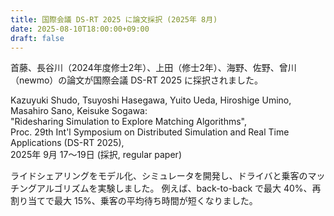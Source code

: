 ```yaml
---
title: 国際会議 DS-RT 2025 に論文採択 (2025年 8月)
date: 2025-08-10T18:00:00+09:00
draft: false
---
```

首藤、長谷川（2024年度修士2年）、上田（修士2年）、海野、佐野、曾川（newmo）の論文が国際会議 DS-RT 2025 に採択されました。

Kazuyuki Shudo, Tsuyoshi Hasegawa, Yuito Ueda, Hiroshige Umino, Masahiro Sano, Keisuke Sogawa:<br>
"Ridesharing Simulation to Explore Matching Algorithms",<br>
Proc. 29th Int'l Symposium on Distributed Simulation and Real Time Applications (DS-RT 2025),<br>
2025年 9月 17〜19日 (採択, regular paper)

ライドシェアリングをモデル化、シミュレータを開発し、ドライバと乗客のマッチングアルゴリズムを実験しました。 例えば、back-to-back で最大 40%、再割り当てで最大 15%、乗客の平均待ち時間が短くなりました。
